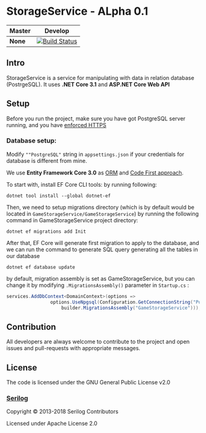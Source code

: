 # StorageService - ALpha 0.1

| Master                                                                                                                          | Develop                                                                                                                          |
|---------------------------------------------------------------------------------------------------------------------------------|----------------------------------------------------------------------------------------------------------------------------------|
| **None** | [![Build Status](https://travis-ci.com/SkyMen-Lab/GameStorageService.svg?branch=develop)](https://travis-ci.com/SkyMen-Lab/GameStorageService) |


## Intro
StorageService is a service for manipulating with data in relation database (PostrgeSQL). It uses **.NET Core 3.1** and **ASP.NET Core Web API**

## Setup
Before you run the project, make sure you have got PostgreSQL server running, and you have [enforced HTTPS](https://docs.microsoft.com/en-us/aspnet/core/security/enforcing-ssl?view=aspnetcore-3.1&tabs=visual-studio)

### Database setup:
Modify `""PostgreSQL"` string in `appsettings.json` if your credentials for database is different from mine.

We use **Entity Framework Core 3.0** as [ORM](https://www.techopedia.com/definition/24200/object-relational-mapping--orm) and [Code First approach](https://entityframeworkcore.com/approach-code-first).

To start with, install EF Core CLI tools: by running following:
```
dotnet tool install --global dotnet-ef
```

Then, we need to setup migrations directory (which is by default would be located in `GameStorageService/GameStorageService`) by running the following command in GameStorageService project directory:
```
dotnet ef migrations add Init
```

After that, EF Core will generate first migration to apply to the database, and we can run the command to generate SQL query generating all the tables in our database
```
dotnet ef database update
```

by default, migration assembly is set as GameStorageService, but you can change it by modifying `.MigrationsAssembly()` parameter in `Startup.cs` : 
```cs
services.AddDbContext<DomainContext>(options =>
                options.UseNpgsql(Configuration.GetConnectionString("PostgreSQL"), builder => 
                    builder.MigrationsAssembly("GameStorageService")));
```
## Contribution
All developers are always welcome to contribute to the project and open issues and pull-requests with appropriate messages.

## License
The code is licensed under the GNU General Public License v2.0

### [Serilog](https://github.com/serilog/serilog)
Copyright © 2013-2018 Serilog Contributors

Licensed under Apache License 2.0